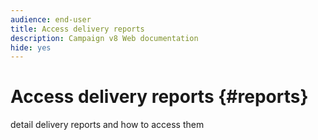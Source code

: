 ```yaml
---
audience: end-user
title: Access delivery reports
description: Campaign v8 Web documentation
hide: yes
---
```

# Access delivery reports {#reports}

detail delivery reports and how to access them
